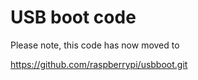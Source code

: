 # USB boot code

Please note, this code has now moved to

https://github.com/raspberrypi/usbboot.git

